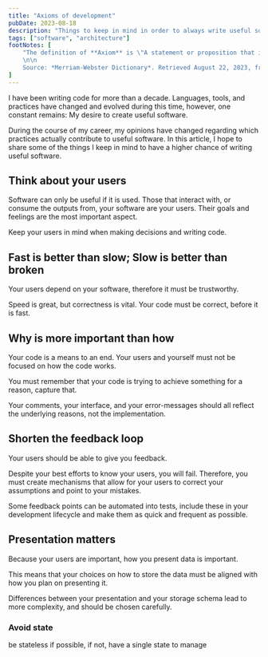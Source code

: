 ```yaml
---
title: "Axioms of development"
pubDate: 2023-08-18
description: "Things to keep in mind in order to always write useful software"
tags: ["software", "architecture"]
footNotes: [
    "The definition of **Axiom** is \"A statement or proposition that is regarded as being established, accepted, or self-evidently true\".
    \n\n
    Source: *Merriam-Webster Dictionary*. Retrieved August 22, 2023, from [https://www.merriam-webster.com/dictionary/axiom](https://www.merriam-webster.com/dictionary/axiom)"
]
---
```


I have been writing code for more than a decade. Languages, tools, and practices have changed and evolved during this time, however, one constant remains: My desire to create useful software.

During the course of my career, my opinions have changed regarding which practices actually contribute to useful software. In this article, I hope to share some of the things I keep in mind to have a higher chance of writing useful software.

## Think about your users

Software can only be useful if it is used. Those that interact with, or consume the outputs from, your software are your users. Their goals and feelings are the most important aspect.

Keep your users in mind when making decisions and writing code.

## Fast is better than slow; Slow is better than broken

Your users depend on your software, therefore it must be trustworthy.

Speed is great, but correctness is vital. Your code must be correct, before it is fast.

## Why is more important than how

Your code is a means to an end. Your users and yourself must not be focused on how the code works.

You must remember that your code is trying to achieve something for a reason, capture that.

Your comments, your interface, and your error-messages should all reflect the underlying reasons, not the implementation.

## Shorten the feedback loop

Your users should be able to give you feedback.

Despite your best efforts to know your users, you will fail. Therefore, you must create mechanisms that allow for your users to correct your assumptions and point to your mistakes.

Some feedback points can be automated into tests, include these in your development lifecycle and make them as quick and frequent as possible.

## Presentation matters

Because your users are important, how you present data is important.

This means that your choices on how to store the data must be aligned with how you plan on presenting it.

Differences between your presentation and your storage schema lead to more complexity, and should be chosen carefully.

### Avoid state

be stateless if possible, if not, have a single state to manage
